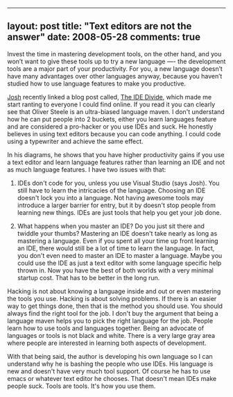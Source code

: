 
---
layout: post
title: "Text editors are not the answer"
date: 2008-05-28
comments: true
---


Invest the time in mastering development tools, on the other hand, and you won’t want to give these tools up to try a new language —- the development tools are a major part of your productivity. For you, a new language doesn’t have many advantages over other languages anyway, because you haven’t studied how to use language features to make you productive. 

[Josh][1] recently linked a blog post called, [The IDE Divide][2], which made me start ranting to everyone I could find online. If you read it you can clearly see that Oliver Steele is an ultra-biased language maven. I don't understand how he can put people into 2 buckets, either you learn languages feature and are considered a pro-hacker or you use IDEs and suck. He honestly believes in using text editors because you can code anything. I could code using a typewriter and achieve the same effect.

In his diagrams, he shows that you have higher productivity gains if you use a text editor and learn language features rather than learning an IDE and not as much language features. I have two issues with that: 

1. IDEs don't code for you, unless you use Visual Studio (says Josh). You still have to learn the intricacies of the language. Choosing an IDE doesn't lock you into a language. Not having awesome tools may introduce a larger barrier for entry, but it by doesn't stop people from learning new things. IDEs are just tools that help you get your job done. 

2. What happens when you master an IDE?  Do you just sit there and twiddle your thumbs?  Mastering an IDE doesn't take nearly as long as mastering a language. Even if you spent all your time up front learning an IDE, there would still be a lot of time to learn the language. In fact, you don't even need to master an IDE to master a language. Maybe you could use the IDE as just a text editor with some language specific help thrown in.  Now you have the best of both worlds with a very minimal startup cost. That has to be better in the long run.

Hacking is not about knowing a language inside and out or even mastering the tools you use. Hacking is about solving problems. If there is an easier way to get things done, then that is the method you should use. You should always find the right tool for the job. I don't buy the argument that being a language maven helps you to pick the right language for the job. People learn how to use tools and languages together. Being an advocate of languages or tools is not black and white. There is a very large gray area where people are interested in learning both aspects of development.

With that being said, the author is developing his own language so I can understand why he is bashing the people who use IDEs. His language is new and doesn't have very much tool support. Of course he has to use emacs or whatever text editor he chooses.  That doesn't mean IDEs make people suck. Tools are tools. It's how you use them.


  [1]: http://jpstup.blogspot.com/
  [2]: http://osteele.com/archives/2004/11/ides
